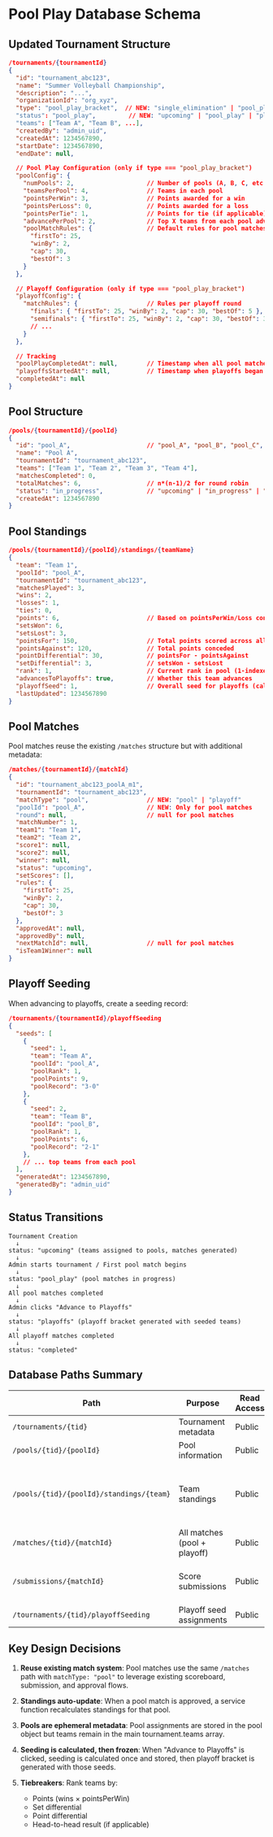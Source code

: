 # Pool Play Database Schema

## Updated Tournament Structure

```json
/tournaments/{tournamentId}
{
  "id": "tournament_abc123",
  "name": "Summer Volleyball Championship",
  "description": "...",
  "organizationId": "org_xyz",
  "type": "pool_play_bracket",  // NEW: "single_elimination" | "pool_play_bracket"
  "status": "pool_play",         // NEW: "upcoming" | "pool_play" | "playoffs" | "completed"
  "teams": ["Team A", "Team B", ...],
  "createdBy": "admin_uid",
  "createdAt": 1234567890,
  "startDate": 1234567890,
  "endDate": null,

  // Pool Play Configuration (only if type === "pool_play_bracket")
  "poolConfig": {
    "numPools": 2,                    // Number of pools (A, B, C, etc.)
    "teamsPerPool": 4,                // Teams in each pool
    "pointsPerWin": 3,                // Points awarded for a win
    "pointsPerLoss": 0,               // Points awarded for a loss
    "pointsPerTie": 1,                // Points for tie (if applicable)
    "advancePerPool": 2,              // Top X teams from each pool advance
    "poolMatchRules": {               // Default rules for pool matches
      "firstTo": 25,
      "winBy": 2,
      "cap": 30,
      "bestOf": 3
    }
  },

  // Playoff Configuration (only if type === "pool_play_bracket")
  "playoffConfig": {
    "matchRules": {                   // Rules per playoff round
      "finals": { "firstTo": 25, "winBy": 2, "cap": 30, "bestOf": 5 },
      "semifinals": { "firstTo": 25, "winBy": 2, "cap": 30, "bestOf": 3 },
      // ...
    }
  },

  // Tracking
  "poolPlayCompletedAt": null,        // Timestamp when all pool matches done
  "playoffsStartedAt": null,          // Timestamp when playoffs began
  "completedAt": null
}
```

## Pool Structure

```json
/pools/{tournamentId}/{poolId}
{
  "id": "pool_A",                     // "pool_A", "pool_B", "pool_C", etc.
  "name": "Pool A",
  "tournamentId": "tournament_abc123",
  "teams": ["Team 1", "Team 2", "Team 3", "Team 4"],
  "matchesCompleted": 0,
  "totalMatches": 6,                  // n*(n-1)/2 for round robin
  "status": "in_progress",            // "upcoming" | "in_progress" | "completed"
  "createdAt": 1234567890
}
```

## Pool Standings

```json
/pools/{tournamentId}/{poolId}/standings/{teamName}
{
  "team": "Team 1",
  "poolId": "pool_A",
  "tournamentId": "tournament_abc123",
  "matchesPlayed": 3,
  "wins": 2,
  "losses": 1,
  "ties": 0,
  "points": 6,                        // Based on pointsPerWin/Loss config
  "setsWon": 6,
  "setsLost": 3,
  "pointsFor": 150,                   // Total points scored across all sets
  "pointsAgainst": 120,               // Total points conceded
  "pointDifferential": 30,            // pointsFor - pointsAgainst
  "setDifferential": 3,               // setsWon - setsLost
  "rank": 1,                          // Current rank in pool (1-indexed)
  "advancesToPlayoffs": true,         // Whether this team advances
  "playoffSeed": 1,                   // Overall seed for playoffs (calculated when advancing)
  "lastUpdated": 1234567890
}
```

## Pool Matches

Pool matches reuse the existing `/matches` structure but with additional metadata:

```json
/matches/{tournamentId}/{matchId}
{
  "id": "tournament_abc123_poolA_m1",
  "tournamentId": "tournament_abc123",
  "matchType": "pool",                // NEW: "pool" | "playoff"
  "poolId": "pool_A",                 // NEW: Only for pool matches
  "round": null,                      // null for pool matches
  "matchNumber": 1,
  "team1": "Team 1",
  "team2": "Team 2",
  "score1": null,
  "score2": null,
  "winner": null,
  "status": "upcoming",
  "setScores": [],
  "rules": {
    "firstTo": 25,
    "winBy": 2,
    "cap": 30,
    "bestOf": 3
  },
  "approvedAt": null,
  "approvedBy": null,
  "nextMatchId": null,                // null for pool matches
  "isTeam1Winner": null
}
```

## Playoff Seeding

When advancing to playoffs, create a seeding record:

```json
/tournaments/{tournamentId}/playoffSeeding
{
  "seeds": [
    {
      "seed": 1,
      "team": "Team A",
      "poolId": "pool_A",
      "poolRank": 1,
      "poolPoints": 9,
      "poolRecord": "3-0"
    },
    {
      "seed": 2,
      "team": "Team B",
      "poolId": "pool_B",
      "poolRank": 1,
      "poolPoints": 6,
      "poolRecord": "2-1"
    },
    // ... top teams from each pool
  ],
  "generatedAt": 1234567890,
  "generatedBy": "admin_uid"
}
```

## Status Transitions

```
Tournament Creation
  ↓
status: "upcoming" (teams assigned to pools, matches generated)
  ↓
Admin starts tournament / First pool match begins
  ↓
status: "pool_play" (pool matches in progress)
  ↓
All pool matches completed
  ↓
Admin clicks "Advance to Playoffs"
  ↓
status: "playoffs" (playoff bracket generated with seeded teams)
  ↓
All playoff matches completed
  ↓
status: "completed"
```

## Database Paths Summary

| Path | Purpose | Read Access | Write Access |
|------|---------|-------------|--------------|
| `/tournaments/{tid}` | Tournament metadata | Public | Admin |
| `/pools/{tid}/{poolId}` | Pool information | Public | Admin |
| `/pools/{tid}/{poolId}/standings/{team}` | Team standings | Public | System (via cloud function or service) |
| `/matches/{tid}/{matchId}` | All matches (pool + playoff) | Public | Admin |
| `/submissions/{matchId}` | Score submissions | Public | Public (write), Admin (approve) |
| `/tournaments/{tid}/playoffSeeding` | Playoff seed assignments | Public | Admin |

## Key Design Decisions

1. **Reuse existing match system**: Pool matches use the same `/matches` path with `matchType: "pool"` to leverage existing scoreboard, submission, and approval flows.

2. **Standings auto-update**: When a pool match is approved, a service function recalculates standings for that pool.

3. **Pools are ephemeral metadata**: Pool assignments are stored in the pool object but teams remain in the main tournament.teams array.

4. **Seeding is calculated, then frozen**: When "Advance to Playoffs" is clicked, seeding is calculated once and stored, then playoff bracket is generated with those seeds.

5. **Tiebreakers**: Rank teams by:
   - Points (wins × pointsPerWin)
   - Set differential
   - Point differential
   - Head-to-head result (if applicable)
